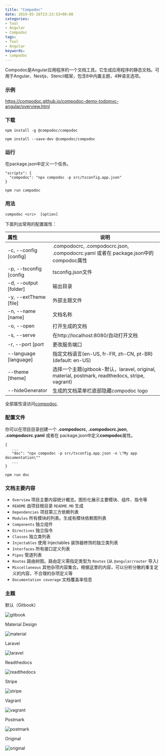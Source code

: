 ```yaml
---
title: "Compodoc"
date: 2019-05-26T23:23:53+08:00
categories:
- Tool
- Angular
- Compodoc
tags:
- Tool
- Angular
keywords:
- compodoc
---
```

Compodoc是Angular应用程序的一个文档工具。它生成应用程序的静态文档。可用于Angular、Nestjs、Stencil框架，包含8中内置主题，4种语言选项。
<!--more-->
<!-- toc -->

### 示例

https://compodoc.github.io/compodoc-demo-todomvc-angular/overview.html

### 下载

`npm install -g @compodoc/compodoc`

`npm install --save-dev @compodoc/compodoc`



### 运行

在package.json中定义一个任务。

```nodejs
"scripts": {
  "compodoc": "npx compodoc -p src/tsconfig.app.json"
}
```

`npm run compodoc`

### 用法

`compodoc <src>  [option]`

下面列出常用的配置属性：

| 属性                   | 说明                                                         |
| :--------------------- | ------------------------------------------------------------ |
| -c, --config [config]  | .compodocrc, .compodocrc.json, .compodocrc.yaml 或者在 package.json中的compodoc属性 |
| -p, --tsconfig [config | tsconfig.json文件                                            |
| -d, --output [folder]  | 输出目录                                                     |
| -y, --extTheme [file]  | 外部主题文件                                                 |
| -n, --name [name]      | 文档名称                                                     |
| -o, --open             | 打开生成的文档                                               |
| -s, --serve            | 在http://localhost:8080/自动打开文档                         |
| -r, --port [port       | 更改服务端口                                                 |
| --language [language]  | 指定文档语言(en-US, fr-FR, zh-CN, pt-BR) (default: en-US)    |
| --theme [theme]        | 选择一个主题(gitbook-默认，laravel, original, material, postmark, readthedocs, stripe, vagrant) |
| --hideGenerator        | 生成的文档菜单栏底部隐藏compodoc logo                        |

全部属性请访问[compodoc](<https://compodoc.app/guides/usage.html>).

### 配置文件

你可以在项目目录创建一个 **.compodocrc**, **.compodocrc.json**, **.compodocrc.yaml** 或者在 package.json中定义**compodoc**属性。

```
{
   ...
   "doc": "npx compodoc -p src/tsconfig.app.json -n \"My app documentation\""
   ...
}
```

`npm run doc`

### 文档主要内容

- `Overview` 项目主要内容统计概览。图形化展示主要模块、组件、指令等
- `README` 由项目根目录 `README.MD` 生成
- `Dependencies` 项目第三方依赖列表
- `Modules` 所有模块的列表。生成有模块依赖图列表
- `Components` 独立组件
- `Directives` 独立指令
- `Classes` 独立类列表
- `Injectables` 使用 Injectables 装饰器修饰的独立类列表
- `Interfaces` 所有接口定义列表
- `Pipes` 管道列表
- `Routes` 路由树图。路由定义需指定类型为 `Routes` (从 `@angular/router` 导入)
- `Miscellaneous` 其他杂项内容集合。根据这里的内容，可以分析分散的重复定义的内容，不合理的杂项定义等
- `Documentation coverage` 文档覆盖率信息

### 主题

默认（Gitbook）

![gitbook](https://kxming.github.io/kxming/angular/tool/theme-gitbook.png)

Material Design

![material](https://kxming.github.io/kxming/angular/tool/theme-material.png)

Laravel

![laravel](https://kxming.github.io/kxming/angular/tool/theme-laravel.png)

Readthedocs

![readthedocs](https://kxming.github.io/kxming/angular/tool/theme-readthedocs.png)

Stripe

![stripe](https://kxming.github.io/kxming/angular/tool/theme-stripe.png)

Vagrant

![vagrant](https://kxming.github.io/kxming/angular/tool/theme-vagrant.png)

Postmark

![postmark](https://kxming.github.io/kxming/angular/tool/theme-postmark.png)

Original

![original](https://kxming.github.io/kxming/angular/tool/theme-original.png)